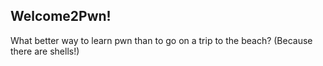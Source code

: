 ## Welcome2Pwn!

What better way to learn pwn than to go on a trip to the beach? (Because there are shells!)
